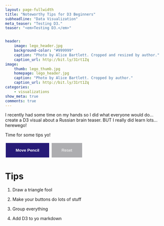 ```yaml
---
layout: page-fullwidth
title: "Noteworthy Tips for D3 Beginners"
subheadline: "Data Visualization"
meta_teaser: "Testing D3."
teaser: "<em>Testing D3.</em>"


header:
    image: lego_header.jpg
    background-color: "#999999"
    caption: "Photo by Alice Bartlett. Cropped and resized by author."
    caption_url: http://bit.ly/31rt1Zq
image:
    thumb: lego_thumb.jpg
    homepage: lego_header.jpg
    caption: "Photo by Alice Bartlett. Cropped by author."
    caption_url: http://bit.ly/31rt1Zq
categories:
    - visualizations
show_meta: true
comments: true
---
```

<!--more-->


<head>
<script type="text/javascript" src="http://mbostock.github.com/d3/d3.js"></script>
<script src="https://cdnjs.cloudflare.com/ajax/libs/d3/4.3.0/d3.js"></script>

<style> 
input[name=updateButton] {
  background-color: #271B77;
  border: none;
  color: white;
  padding: 16px 32px;
  font-weight: bold;
  margin: 4px 2px;
  cursor: pointer;
}
input[name=resetButton] {
  background-color: #ADADB0;
  border: none;
  color: white;
  padding: 16px 32px;
  text-decoration: none;
  margin: 4px 2px;
  cursor: pointer;
}
</style>

</head>

I recently had some time on my hands so I did what everyone would do... create a D3 visual about a Russian brain teaser.  BUT I really did learn lots... herewego!


Time for some tips yo!



<div id="example">
<div id="option">
    <input name="updateButton" 
           type="button" 
           value="Move Pencil" 
           onclick="movePencil(); addPaint(1,800); addPaint(2,2000)"/>
    <input name="resetButton" 
           type="button" 
           value="Reset" 
           onclick="removePaint()"/>
</div>

</div>

<script>
var dataset = [1, 2];
var pencilColor = "#F0C446";
var paintColor = "#271B77";

var svg = d3.select("div#example").append("svg")
  .attr("width",700)
  .attr("height", 400)
  .attr("align","center");

var objects = svg.append("g");

var pencils = objects.selectAll("g").data(dataset)
                .enter()
                .append("g")
                .attr("id", function(d, i) { return i; })
                .attr("transform",function(d, i) {return "translate(" + i*50 + ",0)";});

var rects = pencils.append("rect")
                   .attr("x", 50)
                   .attr("y", 50)
                   .attr("width", 50)
                   .attr("height", 300)
                   .attr("fill", pencilColor)
                   .style("fill-opacity", .7)
                   .style("stroke-width",".2em")
                   .style("stroke", pencilColor);

var triangles = pencils.append("path")
                       .attr('d', function(d,i) { 
                                var x = 0, y = 50;
                                return 'M ' + (50+x) +' '+ y + ' l 25 -50 l 25 50 z';
                             })
                       .attr("fill", pencilColor)
                       .style("fill-opacity", .4)
                       .style("stroke-width",".2em")
                       .style("stroke", pencilColor);

var tips = pencils.append("path")
                  .attr('d', function(d, i) {
                            var x = 12.5, y = 25;
                            return 'M ' + (50+x) + ' ' + y + ' l ' + x + ' ' + -y + ' l ' + x + ' ' + y + ' z';
                        })
                  .style("fill-opacity", .7)
                  .style("stroke-width",".2em")
                  .style("stroke", "#393731");
                  
var paint = pencils.append("rect")
                   .attr("x", 50)
                   .attr("y", 300)
                   .attr("width", 50)
                   .attr("height", 50)
                   .attr("fill", paintColor)
                   .style("fill-opacity", 0.9)
                   .style("stroke-width",".2em")
                   .style("stroke", paintColor);


// Function called on button click
function movePencil() {
    d3.select("g").selectAll("*")
      .filter(function (d) { return d == 1; })
      .transition()
        .duration(750)
        .attr("transform", "translate(0,25)")
      .on("end",function() { // on end of transition...
		    d3.select(this)
		    	.transition() // second transition
					.delay(750)
					.attr("transform", "translate(0,0)")
		});
}

function addPaint(pencilNumber, delay) {
    d3.select("g").selectAll("*")
      .filter(function(d) { return d == pencilNumber; })
      .filter(function(d,i) { return i == 4; })
      .transition()
         .delay(delay)
         .attr("height", function(d) {
                            var height = d3.select(this)
                               .style('height')
                               .slice(0, -2)
                            return Math.min( Math.round(Number(height))+50, 300); } )
         .attr("y", function(d) {
                            var y = d3.select(this)
                               .style('y')
                               .slice(0, -2)
                            return Math.max( Math.round(Number(y))-50, 50); });
}

function removePaint() {
    paint
      .transition()
      .duration(500)
        .attr("y", 300)
        .attr("height", 50);
}

svg.style('transform', 'translate(50%, 0%)')

</script>



# Tips


1. Draw a triangle fool

2. Make your buttons do lots of stuff

3. Group everything 

4. Add D3 to yo markdown